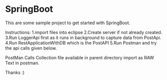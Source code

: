 # SpringBoot

This are some sample project to get started with SpringBoot.

Instructions:
1.import files into eclipse
2.Create server if not already created.
3.Run LoggerApi first as it runs in background to capture data from PostApi.
4.Run RestApplicationWithDB which is the PostAPI 
5.Run Postman and try the api calls given below.

PostMan Calls
Collection file available in parent directory import as RAW Text in postman.



Thanks :)
